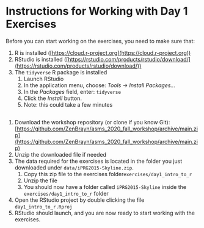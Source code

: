 # Instructions for Working with Day 1 Exercises


Before you can start working on the exercises, you need to make sure that:

1. R is installed ([https://cloud.r-project.org](https://cloud.r-project.org))
2. RStudio is installed ([https://rstudio.com/products/rstudio/download/](https://rstudio.com/products/rstudio/download/))
3. The `tidyverse` R package is installed
    1. Launch RStudio
    2. In the application menu, choose: *Tools -> Install Packages...*
    3. In the *Packages* field, enter: `tidyverse`
    4. Click the *Install* button.
    5. Note: this could take a few minutes

## 

1. Download the workshop repository (or clone if you know Git): [https://github.com/ZenBrayn/asms_2020_fall_workshop/archive/main.zip](https://github.com/ZenBrayn/asms_2020_fall_workshop/archive/main.zip)
2. Unzip the downloaded file if needed
3. The data required for the exercises is located in the folder you just downloaded under `data/iPRG2015-Skyline.zip`. 
    1. Copy this zip file to the exercises folder`exercises/day1_intro_to_r`
    2. Unzip the file
    3. You should now have a folder called `iPRG2015-Skyline` inside the `exercises/day1_intro_to_r` folder
4. Open the RStudio project by double clicking the file `day1_intro_to_r.Rproj`
5. RStudio should launch, and you are now ready to start working with the exercises.
